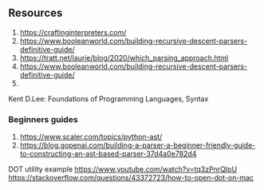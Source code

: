 ## Resources

1. https://craftinginterpreters.com/
2. https://www.booleanworld.com/building-recursive-descent-parsers-definitive-guide/
3. https://tratt.net/laurie/blog/2020/which_parsing_approach.html
4. https://www.booleanworld.com/building-recursive-descent-parsers-definitive-guide/
5.

Kent D.Lee: Foundations of Programming Languages, Syntax

### Beginners guides

1. https://www.scaler.com/topics/python-ast/
2. https://blog.gopenai.com/building-a-parser-a-beginner-friendly-guide-to-constructing-an-ast-based-parser-37d4a0e782d4

DOT utility example
https://www.youtube.com/watch?v=tq3zPnrQIpU
https://stackoverflow.com/questions/43372723/how-to-open-dot-on-mac


